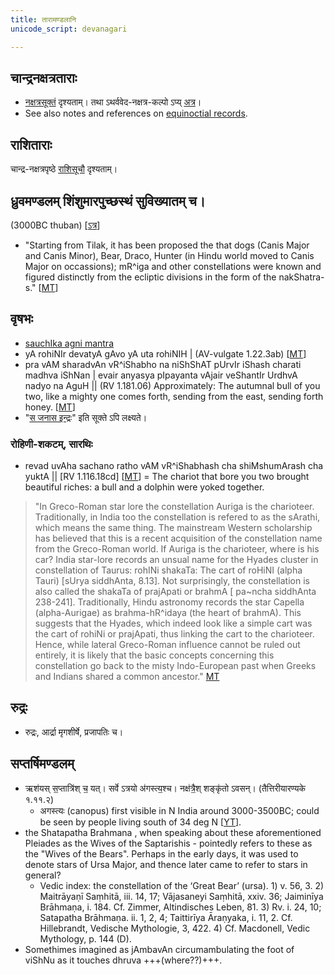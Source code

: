 ```yaml
---
title: तारामण्डलानि
unicode_script: devanagari

---
```


## चान्द्रनक्षत्रताराः
- [नक्षत्रसूक्तं](../../../../saMkAraH/mantraH/worlds/Rk/naxatra-suuktam/) दृश्यताम्। तथा ऽथर्ववेद-नक्षत्र-कल्पो ऽप्य् [अत्र](../2005-11-27_the-nakshatra-kalpa-of-the-atharva-veda/)।
- See also notes and references on [equinoctial records](../../history/equinoctial_records/).

## राशिताराः
चान्द्र-नक्षत्रपृष्ठे [राशिसूचौ](../chAndra-naxatram/) दृश्यताम्।

## ध्रुवमण्डलम् शिंशुमारपुच्छस्थं सुविख्यातम् च।

(3000BC thuban) \[[ऽत्र](../../../saMkAraH/mantraH/misc-devas/yajuH/dhruva/)\]

-  "Starting from Tilak, it has been proposed the that dogs (Canis Major and Canis Minor), Bear, Draco, Hunter (in Hindu world moved to Canis Major on occassions); mR^iga and other constellations were known and figured distinctly from the ecliptic divisions in the form of the nakShatra-s." \[[MT](https://manasataramgini.wordpress.com/2013/11/08/anatomy-and-heavens-in-the-boomorphic-universe/)\]

## वृषभः
- [sauchIka agni mantra](https://manasataramgini.wordpress.com/2006/11/21/the-path-of-fire/)
- yA rohiNIr devatyA gAvo yA uta rohiNIH | (AV-vulgate 1.22.3ab) \[[MT](https://manasataramgini.wordpress.com/2013/11/08/anatomy-and-heavens-in-the-boomorphic-universe/)\]
- pra vAM sharadvAn vR^iShabho na niShShAT pUrvIr iShash charati madhva iShNan |
    evair anyasya pIpayanta vAjair veShantIr UrdhvA nadyo na AguH || (RV 1.181.06)
    Approximately: The autumnal bull of you two, like a mighty one comes forth, sending from the east, sending forth honey. \[[MT](https://manasataramgini.wordpress.com/2013/11/08/anatomy-and-heavens-in-the-boomorphic-universe/)\]
- "[स जनास इन्द्रः](../../../vedAH/shAkalam/saMhitA/02/012_sa_janAsa_indraH/)" इति सूक्ते ऽपि लक्ष्यते।

### रोहिणी-शकटम्, सारथिः
- revad uvAha sachano ratho vAM vR^iShabhash cha shiMshumArash cha yuktA || \[RV 1.116.18cd\] \[[MT](https://manasataramgini.wordpress.com/2013/11/08/anatomy-and-heavens-in-the-boomorphic-universe/)\] = The chariot that bore you two brought beautiful riches: a bull and a dolphin were yoked together.

> "In Greco-Roman star lore the constellation Auriga is the charioteer. Traditionally, in India too the constellation is refered to as the sArathi, which means the same thing. The mainstream Western scholarship has believed that this is a recent acquisition of the constellation name from the Greco-Roman world. If Auriga is the charioteer, where is his car? India star-lore records an unsual name for the Hyades cluster in constellation of Taurus: rohINi shakaTa: The cart of roHiNI (alpha Tauri) [sUrya siddhAnta, 8.13]. Not surprisingly, the constellation is also called the shakaTa of prajApati or brahmA [ pa~ncha siddhAnta 238-241]. Traditionally, Hindu astronomy records the star Capella (alpha-Aurigae) as brahma-hR^idaya (the heart of brahmA). This suggests that the Hyades, which indeed look like a simple cart was the cart of rohiNi or prajApati, thus linking the cart to the charioteer. Hence, while lateral Greco-Roman influence cannot be ruled out entirely, it is likely that the basic concepts concerning this constellation go back to the misty Indo-European past when Greeks and Indians shared a common ancestor." [MT](https://manasataramgini.wordpress.com/2003/08/17/rohinis-cart/)


## रुद्रः
- रुद्रः, आर्द्रा मृगशीर्षे, प्रजापतिः च।

## सप्तर्षिमण्डलम्
- ऋश॑यस् स॒प्तात्रि॑श् च॒ यत्। सर्वे ऽत्रयो अ॑गस्त्य॒श्च। नक्ष॑त्रै॒श् शङ्कृ॑तो ऽवसन्। (तैत्तिरीयारण्यके १.११.२)
    - अगस्त्यः (canopus) first visible in N India around 3000-3500BC; could be seen by people living south of 34 deg N \[[YT](https://youtu.be/5R2lXuUMdoo?t=1470)\].
- the Shatapatha Brahmana , when speaking about these aforementioned Pleiades as the Wives of the Saptarishis - pointedly refers to these as the "Wives of the Bears". Perhaps in the early days, it was used to denote stars of Ursa Major, and thence later came to refer to stars in general?
  - Vedic index: the constellation of the ‘Great Bear’ (ursa). 1) v. 56, 3. 2) Maitrāyaṇī Saṃhitā, iii. 14, 17; Vājasaneyi Saṃhitā, xxiv. 36; Jaiminīya Brāhmaṇa, i. 184. Cf. Zimmer, Altindisches Leben, 81. 3) Rv. i. 24, 10; Satapatha Brāhmaṇa. ii. 1, 2, 4; Taittirīya Āraṇyaka, i. 11, 2. Cf. Hillebrandt, Vedische Mythologie, 3, 422. 4) Cf. Macdonell, Vedic Mythology, p. 144 (D).
- Somethimes imagined as jAmbavAn circumambulating the foot of viShNu as it touches dhruva +++(where??)+++.